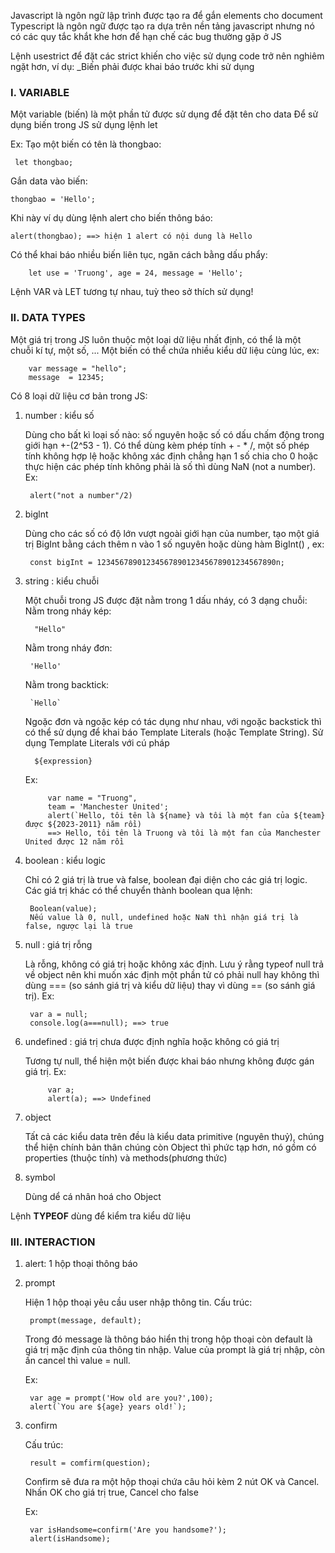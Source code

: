 Javascript là ngôn ngữ lập trình được tạo ra để gắn elements cho document
Typescript là ngôn ngữ được tạo ra dựa trên nền tảng javascript nhưng nó có các quy tắc khắt khe hơn để hạn chế các bug thường gặp ở JS

Lệnh usestrict để đặt các strict khiến cho việc sử dụng code trở nên nghiêm ngặt hơn, ví dụ:
    _Biến phải được khai báo trước khi sử dụng


### **I. VARIABLE** ###
Một variable (biến) là một phần tử được sử dụng để đặt tên cho data
Để sử dụng biến trong JS  sử dụng lệnh let

Ex: Tạo một biến có tên là thongbao:

     let thongbao;

Gắn data vào biến:  

    thongbao = 'Hello';
Khi này ví dụ dùng lệnh alert cho biến thông báo: 

    alert(thongbao); ==> hiện 1 alert có nội dung là Hello

Có thể khai báo nhiều biến liên tục, ngăn cách bằng dấu phẩy:
        
        let use = 'Truong', age = 24, message = 'Hello';

Lệnh VAR và LET tương tự nhau, tuỳ theo sở thích sử dụng!

### **II. DATA TYPES** ###
Một giá trị trong JS luôn thuộc một loại dữ liệu nhất định, có thể là một chuỗi kí tự, một số, ...
Một biến có thể chứa nhiều kiểu dữ liệu cùng lúc, ex:

        var message = "hello";
        message  = 12345;
Có 8 loại dữ liệu cơ bản trong JS:

1. number : kiểu số
  
    Dùng cho bất kì loại số nào: số nguyên hoặc số có dấu chấm động trong giới hạn +-(2^53 - 1).
    Có thể dùng kèm phép tính + - * /, một số phép tính không hợp lệ hoặc không xác định chẳng hạn 1 số chia cho 0 hoặc thực hiện các phép tính không phải là số thì dùng NaN (not a number). Ex:

        alert("not a number"/2)
2. biglnt
   
    Dùng cho các số có độ lớn vượt ngoài giới hạn của number, tạo một giá trị BigInt bằng cách thêm n vào 1 số nguyên hoặc dùng hàm BigInt() , ex:

        const bigInt = 1234567890123456789012345678901234567890n;
3. string : kiểu chuỗi
   
    Một chuỗi trong JS được đặt nằm trong 1 dấu nháy, có 3 dạng chuỗi:
        Nằm trong nháy kép:

         "Hello"
    Nằm trong nháy đơn:

        'Hello'

    Nằm trong backtick:

        `Hello` 
    Ngoặc đơn và ngoặc kép có tác dụng như nhau, với ngoặc backstick thì có thể sử dụng để khai báo Template Literals (hoặc Template String). Sử dụng Template Literals với cú pháp
    
         ${expression}
    Ex:

            var name = "Truong",
            team = 'Manchester United';
            alert(`Hello, tôi tên là ${name} và tôi là một fan của ${team} được ${2023-2011} năm rồi)
            ==> Hello, tôi tên là Truong và tôi là một fan của Manchester United được 12 năm rồi
4. boolean : kiểu logic
    
    Chỉ có 2 giá trị là true và false, boolean đại diện cho các giá trị logic. Các giá trị khác có thể chuyển thành boolean qua lệnh:

        Boolean(value);
        Nếu value là 0, null, undefined hoặc NaN thì nhận giá trị là false, ngược lại là true
5. null : giá trị rỗng
    
     Là rỗng, không có giá trị hoặc không xác định. Lưu ý rằng typeof null trả về object nên khi muốn xác định một phần tử có phải null hay không thì dùng === (so sánh giá trị và kiểu dữ liệu) thay vì dùng == (so sánh giá trị). Ex:

        var a = null;
        console.log(a===null); ==> true
6. undefined : giá trị chưa được định nghĩa hoặc không có giá trị
   
     Tương tự null, thể hiện một biến được khai báo nhưng không được gán giá trị. Ex:

            var a;
            alert(a); ==> Undefined

7. object
    
    Tất cả các kiểu data trên đều là kiểu data primitive (nguyên thuỷ), chúng thể hiện chính bản thân chúng còn Object thì phức tạp hơn, nó gồm có properties (thuộc tính) và methods(phương thức)

8. symbol

    Dùng dể cá nhân hoá cho Object 


Lệnh **TYPEOF** dùng để kiểm tra kiểu dữ liệu

### **III. INTERACTION** ###
1. alert: 1 hộp thoại thông báo
2. prompt
    
    Hiện 1 hộp thoại yêu cầu user nhập thông tin. Cấu trúc:

        prompt(message, default);
     Trong đó message là thông báo hiển thị trong hộp thoại còn default là giá trị mặc định của thông tin nhập. Value của prompt là giá trị nhập, còn ấn cancel thì value = null.
    
    Ex:

        var age = prompt('How old are you?',100);
        alert(`You are ${age} years old!`);
3. confirm
    
    Cấu trúc:
    
        result = comfirm(question);
    Confirm sẽ đưa ra một hộp thoại chứa câu hỏi kèm 2 nút OK và Cancel. Nhấn OK cho giá trị true, Cancel cho false

    Ex:

        var isHandsome=confirm('Are you handsome?');
        alert(isHandsome);
